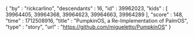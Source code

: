 {
  "by" : "rickcarlino",
  "descendants" : 16,
  "id" : 39962023,
  "kids" : [ 39964405, 39964368, 39964623, 39964663, 39964289 ],
  "score" : 148,
  "time" : 1712508916,
  "title" : "PumpkinOS, a Re-Implementation of PalmOS",
  "type" : "story",
  "url" : "https://github.com/migueletto/PumpkinOS"
}

